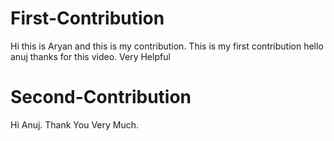 # First-Contribution
Hi this is Aryan and this is my contribution.
This is my first contribution
hello anuj thanks for this video. Very Helpful

# Second-Contribution
Hi Anuj. Thank You Very Much.
